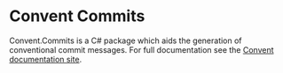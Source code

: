 # Convent Commits

Convent.Commits is a C# package which aids the generation of conventional commit messages.
 For full documentation see the [Convent documentation site](https://isaac-joseph-brown.gitbook.io/convent/convent.commits).
